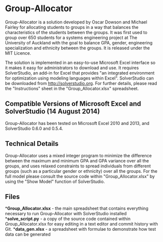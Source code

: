 Group-Allocator
===============

Group-Allocator is a solution developed by Oscar Dowson and Michael Fairley for allocating students to groups in a way that balances the characteristics of the students between the groups. It was first used to group over 650 students for a systems engineering project at The University of Auckland with the goal to balance GPA, gender, engineering specialization and ethnicity between the groups. It is released under the MIT Licence.

The solution is implemented in an easy-to-use Microsoft Excel interface so it makes it easy for administrators to download and use. It requires SolverStudio, an add-in for Excel that provides "an integrated environment for optimization using modeling languages within Excel". SolverStudio can be downloaded from http://solverstudio.org. For further details, please read the "Instructions" sheet in the "Group_Allocator.xlsx" spreadsheet.

## Compatible Versions of Microsoft Excel and SolverStudio (14 August 2014)

Group-Allocator has been tested on Microsoft Excel 2010 and 2013, and SolverStudio 0.6.0 and 0.5.4.

## Technical Details

Group-Allocator uses a mixed integer program to minimize the difference between the maximum and minimum GPA and GPA variance over all the groups, and uses relaxed constraints to spread individuals from different groups (such as a particular gender or ethnicity) over all the groups. For the full model please consult the source code within "Group_Allocator.xlsx" by using the "Show Model" function of SolverStudio.

## Files
***Group_Allocator.xlsx** - the main spreadsheet that contains everything necessary to run Group-Allocator with SolverStudio installed
***solve_script.py** - a copy of the source code contained within Group_Allocator.xlsx for easy editing in a text editor and commit history with Git.
***data_gen.xlsx** - a spreadsheet with formulae to demonstrate how test data can be generated
